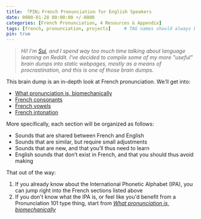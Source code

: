 ```yaml
---
title: 「PIN」French Pronunciation for English Speakers
date: 0000-01-28 00:00:00 +/-0800
categories: [French Pronunciation, 4 Resources & Appendix]
tags: [french, pronunciation, projects]     # TAG names should always be lowercase
pin: true
---
```


> *Hi! I'm [Sui](https://www.reddit.com/user/SuikaCider/), and I spend way too much time talking about language learning on Reddit. I've decided to compile some of my more "useful" brain dumps into static webpages, mostly as a means of procrastination, and this is one of those brain dumps.*

This brain dump is an in-depth look at French pronunciation. We'll get into:
- [What pronunciation is, biomechanically](https://suikacider.github.io/posts/Start-Here/)
- [French consonants](https://suikacider.github.io/posts/French-Consonants-Overview/)
- [French vowels](https://suikacider.github.io/posts/French-Vowels-Overview/)
- [French intonation](https://suikacider.github.io/posts/French-Suprasegmentals/)

More specifically, each section will be organized as follows:
- Sounds that are shared between French and English
- Sounds that are similar, but require small adjustments
- Sounds that are new, and that you’ll thus need to learn
- English sounds that don’t exist in French, and that you should thus avoid making

That out of the way:
1. If you already know about the International Phonetic Alphabet (IPA), you can jump right into the French sections listed above
2. If you don't know what the IPA is, or feel like you'd benefit from a Pronunciation 101 type thing, start from [*What pronunciation is, biomechanically*](https://suikacider.github.io/posts/Start-Here/)
